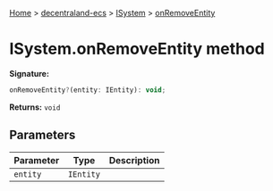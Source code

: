 [Home](./index) &gt; [decentraland-ecs](./decentraland-ecs.md) &gt; [ISystem](./decentraland-ecs.isystem.md) &gt; [onRemoveEntity](./decentraland-ecs.isystem.onremoveentity.md)

# ISystem.onRemoveEntity method


**Signature:**
```javascript
onRemoveEntity?(entity: IEntity): void;
```
**Returns:** `void`

## Parameters

|  Parameter | Type | Description |
|  --- | --- | --- |
|  `entity` | `IEntity` |  |

